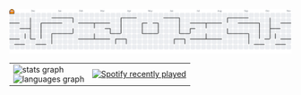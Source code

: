 <picture>
  <source media="(prefers-color-scheme: dark)" srcset="https://raw.githubusercontent.com/ada-jt1725/ada-jt1725/output/pacman-contribution-graph-dark.svg">
  <source media="(prefers-color-scheme: light)" srcset="https://raw.githubusercontent.com/ada-jt1725/ada-jt1725/output/pacman-contribution-graph.svg">
  <img alt="pacman contribution graph" src="https://raw.githubusercontent.com/ada-jt1725/ada-jt1725/output/pacman-contribution-graph.svg">
</picture>

<table align="center">
  <tr>
    <td>
      <img src="https://github-readme-stats.vercel.app/api?username=ada-jt1725&hide_title=false&hide_rank=false&show_icons=true&include_all_commits=true&count_private=true&disable_animations=false&theme=dracula&locale=en&hide_border=false&order=1" height="150" alt="stats graph"  />
      <br/>
      <img src="https://github-readme-stats.vercel.app/api/top-langs?username=ada-jt1725&locale=en&hide_title=false&layout=compact&card_width=320&langs_count=5&theme=dracula&hide_border=false&order=2" height="150" alt="languages graph"  />
    </td>
    <td>
      <a href="https://open.spotify.com/user/314ar5chufrkkw3n34aapqntmduy">
        <img src="https://spotify-recently-played-readme.vercel.app/api?user=314ar5chufrkkw3n34aapqntmduy&count=5" alt="Spotify recently played"  />
      </a>
    </td>
  </tr>
</table>

